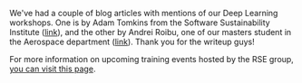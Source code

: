 <!--
.. title: Blog articles on our Deep Learning workshops
.. author: Twin Karmakharm
.. slug: 2018-11-27-dli-blog-articles-dl
.. date: 2018-11-27 10:00:00 UTC+01:00
.. tags:
.. category:
.. link:
.. description:
.. type: text
-->

We've had a couple of blog articles with mentions of our Deep Learning workshops. One is by Adam Tomkins from the Software Sustainability Institute ([link](https://software.ac.uk/blog/2018-11-22-dabbling-deep-learning)), and the other by Andrei Roibu, one of our masters student in the Aerospace department  ([link](http://www.residencelife.co.uk/what-have-you-done-today-i-trained-my-pc-to-learn._60163)). Thank you for the writeup guys!

For more information on upcoming training events hosted by the RSE group, [you can visit this page](https://rse.shef.ac.uk/training/events/).

